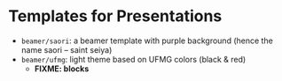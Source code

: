 # Templates for Presentations

- `beamer/saori`: a beamer template with purple background (hence the name saori &ndash; saint seiya)
- `beamer/ufmg`: light theme based on UFMG colors (black & red)
  - **FIXME: blocks**

